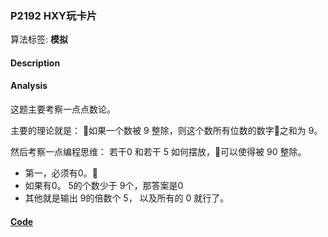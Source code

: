 ### P2192 HXY玩卡片

算法标签: **模拟**


#### Description


#### Analysis

这题主要考察一点点数论。

主要的理论就是： 如果一个数被 9 整除，则这个数所有位数的数字之和为 9。

然后考察一点编程思维： 若干0 和若干 5 如何摆放，可以使得被 90 整除。

- 第一，必须有0。
- 如果有0。 5的个数少于 9个，那答案是0
- 其他就是输出 9的倍数个 5， 以及所有的 0 就行了。



#### [Code](../cpp/p2192.cpp)
